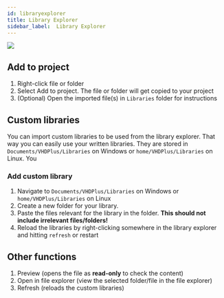 ```yaml
---
id: libraryexplorer
title: Library Explorer
sidebar_label:  Library Explorer
---
```


<img src="/img/ide/Libraries.PNG"></img>

## Add to project
1. Right-click file or folder
2. Select Add to project. The file or folder will get copied to your project
3. (Optional) Open the imported file(s) in `Libraries` folder for instructions

## Custom libraries
You can import custom libraries to be used from the library explorer.
That way you can easily use your written libraries.
They are stored in `Documents/VHDPlus/Libraries` on Windows or `home/VHDPlus/Libraries` on Linux.
You 

### Add custom library

1. Navigate to `Documents/VHDPlus/Libraries` on Windows or `home/VHDPlus/Libraries` on Linux
2. Create a new folder for your library. 
3. Paste the files relevant for the library in the folder. **This should not include irrelevant files/folders!**    
4. Reload the libraries by right-clicking somewhere in the library explorer and hitting `refresh` or restart

## Other functions
1. Preview (opens the file as **read-only** to check the content)
2. Open in file explorer (view the selected folder/file in the file explorer)
3. Refresh (reloads the custom libraries)
